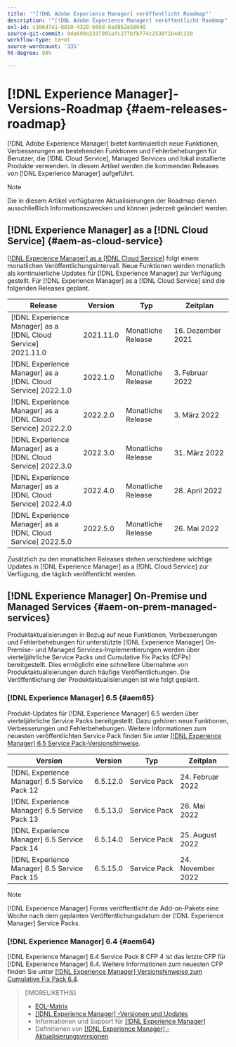 ```yaml
---
title: '"[!DNL Adobe Experience Manager] veröffentlicht Roadmap"'
description: '"[!DNL Adobe Experience Manager] veröffentlicht Roadmap"'
exl-id: c106d7a1-8810-4328-b99d-dad862a50640
source-git-commit: 9da699a3337991afc277bfb774c2538f1b4dc320
workflow-type: tm+mt
source-wordcount: '335'
ht-degree: 98%

---
```


# [!DNL Experience Manager]-Versions-Roadmap {#aem-releases-roadmap}

[!DNL Adobe Experience Manager] bietet kontinuierlich neue Funktionen, Verbesserungen an bestehenden Funktionen und Fehlerbehebungen für Benutzer, die [!DNL Cloud Service], Managed Services und lokal installierte Produkte verwenden. In diesem Artikel werden die kommenden Releases von [!DNL Experience Manager] aufgeführt.

>[!NOTE]
>
>Die in diesem Artikel verfügbaren Aktualisierungen der Roadmap dienen ausschließlich Informationszwecken und können jederzeit geändert werden.

## [!DNL Experience Manager] as a [!DNL Cloud Service] {#aem-as-cloud-service}

[[!DNL Experience Manager]  as a  [!DNL Cloud Service]](https://experienceleague.adobe.com/docs/experience-manager-cloud-service/release-notes/home.html?lang=de) folgt einem monatlichen Veröffentlichungsintervall. Neue Funktionen werden monatlich als kontinuierliche Updates für [!DNL Experience Manager] zur Verfügung gestellt. Für [!DNL Experience Manager] as a [!DNL Cloud Service] sind die folgenden Releases geplant.

| Release | Version | Typ | Zeitplan |
|---|---|---|---|
| [!DNL Experience Manager] as a [!DNL Cloud Service] 2021.11.0 | 2021.11.0 | Monatliche Release | 16. Dezember 2021 |
| [!DNL Experience Manager] as a [!DNL Cloud Service] 2022.1.0 | 2022.1.0 | Monatliche Release | 3. Februar 2022 |
| [!DNL Experience Manager] as a [!DNL Cloud Service] 2022.2.0 | 2022.2.0 | Monatliche Release | 3. März 2022 |
| [!DNL Experience Manager] as a [!DNL Cloud Service] 2022.3.0 | 2022.3.0 | Monatliche Release | 31. März 2022 |
| [!DNL Experience Manager] as a [!DNL Cloud Service] 2022.4.0 | 2022.4.0 | Monatliche Release | 28. April 2022 |
| [!DNL Experience Manager] as a [!DNL Cloud Service] 2022.5.0 | 2022.5.0 | Monatliche Release | 26. Mai 2022 |

Zusätzlich zu den monatlichen Releases stehen verschiedene wichtige Updates in [!DNL Experience Manager] as a [!DNL Cloud Service] zur Verfügung, die täglich veröffentlicht werden.

## [!DNL Experience Manager] On-Premise und Managed Services {#aem-on-prem-managed-services}

Produktaktualisierungen in Bezug auf neue Funktionen, Verbesserungen und Fehlerbehebungen für unterstützte [!DNL Experience Manager] On-Premise- und Managed Services-Implementierungen werden über vierteljährliche Service Packs und Cumulative Fix Packs (CFPs) bereitgestellt. Dies ermöglicht eine schnellere Übernahme von Produktaktualisierungen durch häufige Veröffentlichungen. Die Veröffentlichung der Produktaktualisierungen ist wie folgt geplant.

### [!DNL Experience Manager] 6.5 {#aem65}

Produkt-Updates für [!DNL Experience Manager] 6.5 werden über vierteljährliche Service Packs bereitgestellt. Dazu gehören neue Funktionen, Verbesserungen und Fehlerbehebungen. Weitere Informationen zum neuesten veröffentlichten Service Pack finden Sie unter [[!DNL Experience Manager] 6.5 Service Pack-Versionshinweise](https://experienceleague.adobe.com/docs/experience-manager-65/release-notes/service-pack/sp-release-notes.html?lang=de).

| Version | Version | Typ | Zeitplan |
|---|---|---|---|
| [!DNL Experience Manager] 6.5 Service Pack 12 | 6.5.12.0 | Service Pack | 24. Februar 2022 |
| [!DNL Experience Manager] 6.5 Service Pack 13 | 6.5.13.0 | Service Pack | 26. Mai 2022 |
| [!DNL Experience Manager] 6.5 Service Pack 14 | 6.5.14.0 | Service Pack | 25. August 2022 |
| [!DNL Experience Manager] 6.5 Service Pack 15 | 6.5.15.0 | Service Pack | 24. November 2022 |


>[!NOTE]
>
>[!DNL Experience Manager] Forms veröffentlicht die Add-on-Pakete eine Woche nach dem geplanten Veröffentlichungsdatum der [!DNL Experience Manager] Service Packs.

### [!DNL Experience Manager] 6.4 {#aem64}

[!DNL Experience Manager] 6.4 Service Pack 8 CFP 4 ist das letzte CFP für [!DNL Experience Manager] 6.4. Weitere Informationen zum neuesten CFP finden Sie unter [[!DNL Experience Manager] Versionshinweise zum Cumulative Fix Pack 6.4](https://experienceleague.adobe.com/docs/experience-manager-64/release-notes/cfp-release-notes.html?lang=de).

>[!MORELIKETHIS]
>
>* [EOL-Matrix](https://helpx.adobe.com/de/support/programs/eol-matrix.html)
>* [[!DNL Experience Manager] -Versionen und Updates](https://experienceleague.adobe.com/docs/experience-manager-release-information/aem-release-updates/aem-releases-updates.html?lang=de)
>* Informationen und Support für [[!DNL Experience Manager] ](https://experienceleague.adobe.com/docs/experience-manager-cloud-service.html?lang=de)
>* Definitionen von [[!DNL Experience Manager] -Aktualisierungsversionen](/help/update-release-vehicle-definitions.md)

